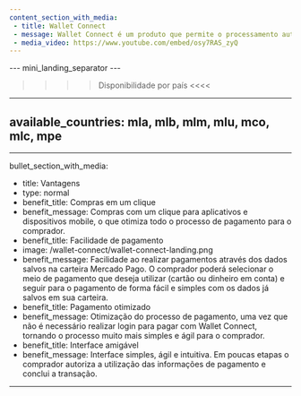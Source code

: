```yaml
---
content_section_with_media: 
 - title: Wallet Connect
 - message: Wallet Connect é um produto que permite o processamento automático de pagamentos através da carteira digital do Mercado Pago. Por meio da aprovação do comprador, é possível realizar pagamentos utilizando saldo disponível na conta do Mercado Pago ou cartões.
 - media_video: https://www.youtube.com/embed/osy7RAS_zyQ
---
```


--- mini_landing_separator ---

>>>> Disponibilidade por país <<<<
---
available_countries: mla, mlb, mlm, mlu, mco, mlc, mpe
---

---
bullet_section_with_media: 
 - title: Vantagens
 - type: normal
 - benefit_title: Compras em um clique
 - benefit_message: Compras com um clique para aplicativos e dispositivos mobile, o que otimiza todo o processo de pagamento para o comprador.
 - benefit_title: Facilidade de pagamento
 - image: /wallet-connect/wallet-connect-landing.png
 - benefit_message: Facilidade ao realizar pagamentos através dos dados salvos na carteira Mercado Pago. O comprador poderá selecionar o meio de pagamento que deseja utilizar (cartão ou dinheiro em conta) e seguir para o pagamento de forma fácil e simples com os dados já salvos em sua carteira.
 - benefit_title: Pagamento otimizado
 - benefit_message: Otimização do processo de pagamento, uma vez que não é necessário realizar login para pagar com Wallet Connect, tornando o processo muito mais simples e ágil para o comprador.
 - benefit_title: Interface amigável
 - benefit_message: Interface simples, ágil e intuitiva. Em poucas etapas o comprador autoriza a utilização das informações de pagamento e conclui a transação.
---

